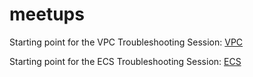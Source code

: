 # meetups

Starting point for the VPC Troubleshooting Session:
[VPC](https://github.com/darrenweiner/meetups/blob/master/VPC/README.md)

Starting point for the ECS Troubleshooting Session:
[ECS](https://github.com/darrenweiner/meetups/blob/master/ECS/README.md)